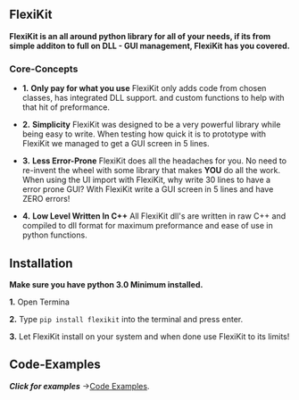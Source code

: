 ## FlexiKit

**FlexiKit is an all around python library for all of your needs, if its from simple additon to full on DLL - GUI management, FlexiKit has you covered.**

### Core-Concepts
 * **1.** **Only pay for what you use** FlexiKit only adds code from chosen classes, has integrated DLL support. and custom functions to help with that hit of preformance.

 * **2.** **Simplicity** FlexiKit was designed to be a very powerful library while being easy to write. When testing how quick it is to prototype with FlexiKit we managed to get a GUI screen in 5 lines.

 * **3.** **Less Error-Prone** FlexiKit does all the headaches for you. No need to re-invent the wheel with some library that makes **YOU** do all the work. When using the UI import with FlexiKit, why write 30 lines to have a error prone GUI? With FlexiKit write a GUI screen in 5 lines and have ZERO errors!

 * **4.** **Low Level Written In C++** All FlexiKit dll's are written in raw C++ and compiled to dll format for maximum preformance and ease of use in python functions.

## Installation

**Make sure you have python 3.0 Minimum installed.**

**1.** Open Termina

**2.** Type ``` pip install flexikit ``` into the terminal and press enter.

**3.** Let FlexiKit install on your system and when done use FlexiKit to its limits!

## Code-Examples

***Click for examples*** ->[Code Examples](Extras).
